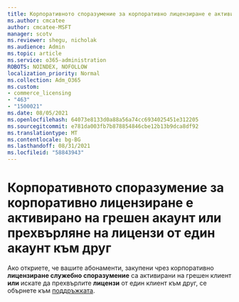 ```yaml
---
title: Корпоративното споразумение за корпоративно лицензиране е активирано на грешен акаунт
ms.author: cmcatee
author: cmcatee-MSFT
manager: scotv
ms.reviewer: shegu, nicholak
ms.audience: Admin
ms.topic: article
ms.service: o365-administration
ROBOTS: NOINDEX, NOFOLLOW
localization_priority: Normal
ms.collection: Adm_O365
ms.custom:
- commerce_licensing
- "463"
- "1500021"
ms.date: 08/05/2021
ms.openlocfilehash: 64073e8133d0a88a56a74cc6934025451e312205
ms.sourcegitcommit: e781da003fb7b878854846cbe12b13b9dca8df92
ms.translationtype: MT
ms.contentlocale: bg-BG
ms.lasthandoff: 08/31/2021
ms.locfileid: "58843943"
---
```

# <a name="volume-licensing-enterprise-agreement-activated-on-the-wrong-account-or-transferring-licenses-from-one-account-to-another"></a>Корпоративното споразумение за корпоративно лицензиране е активирано на грешен акаунт или прехвърляне на лицензи от един акаунт към друг

Ако откриете, че вашите абонаменти, закупени чрез корпоративно **лицензиране служебно споразумение** са активирани на грешен клиент **или** искате да прехвърлите **лицензи** от един клиент към друг, се обърнете към [поддръжката](https://go.microsoft.com/fwlink/p/?linkid=518322).